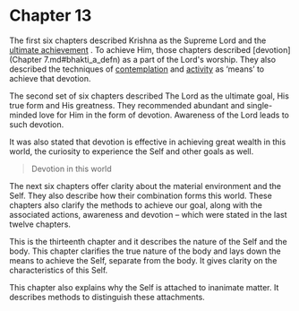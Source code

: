 # Chapter 13


The first six chapters described Krishna as the Supreme Lord and the 
[ultimate achievement](Moksha)
. To achieve Him, those chapters described 
[devotion](Chapter 7.md#bhakti_a_defn)
 as a part of the Lord's worship. They also described the techniques of 
[contemplation](jnAnayOga_a_defn)
 and 
[activity](karmayOga_a_defn)
 as ‘means’ to achieve that devotion.  

The second set of six chapters described The Lord as the ultimate goal, His true form and His greatness. They recommended abundant and single-minded love for Him in the form of devotion. Awareness of the Lord leads to such devotion.

It was also stated that devotion is effective in achieving great wealth in this world, the curiosity to experience the Self and other goals as well.



<a name='applopener_174'></a>
> Devotion in this world



The next six chapters offer clarity about the material environment and the Self. They also describe how their combination forms this world. These chapters also clarify the methods to achieve our goal, along with the associated actions, awareness and devotion – which were stated in the last twelve chapters.

This is the thirteenth chapter and it describes the nature of the Self and the body. This chapter clarifies the true nature of the body and lays down the means to achieve the Self, separate from the body. It gives clarity on the characteristics of this Self. 

This chapter also explains why the Self is attached to inanimate matter. It describes methods to distinguish these attachments.



